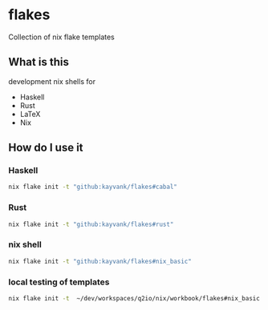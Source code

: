flakes
====
Collection of nix flake templates

## What is this
development nix shells for 
- Haskell
- Rust
- LaTeX
- Nix

## How do I use it

### Haskell

``` sh
nix flake init -t "github:kayvank/flakes#cabal"
```

### Rust

``` sh
nix flake init -t "github:kayvank/flakes#rust"
```

### nix shell

``` sh
nix flake init -t "github:kayvank/flakes#nix_basic"
```

### local testing of templates

``` sh
nix flake init -t  ~/dev/workspaces/q2io/nix/workbook/flakes#nix_basic
```
